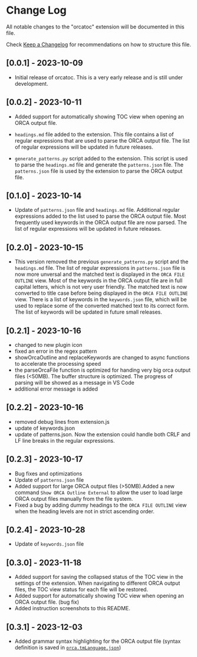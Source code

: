 # Change Log

All notable changes to the "orcatoc" extension will be documented in this file.

Check [Keep a Changelog](http://keepachangelog.com/) for recommendations on how to structure this file.

## [0.0.1] - 2023-10-09

- Initial release of orcatoc. This is a very early release and is still under development.

## [0.0.2] - 2023-10-11

- Added support for automatically showing TOC view when opening an ORCA output file.

- `headings.md` file added to the extension. This file contains a list of regular expressions that are used to parse the ORCA output file. The list of regular expressions will be updated in future releases.

- `generate_patterns.py` script added to the extension. This script is used to parse the `headings.md` file and generate the `patterns.json` file. The `patterns.json` file is used by the extension to parse the ORCA output file.

## [0.1.0] - 2023-10-14

- Update of `patterns.json` file and `headings.md` file. Additional regular expressions added to the list used to parse the ORCA output file. Most frequently used keywords in the ORCA output file are now parsed. The list of regular expressions will be updated in future releases.

## [0.2.0] - 2023-10-15

- This version removed the previous `generate_patterns.py` script and the `headings.md` file. The list of regular expressions in `patterns.json` file is now more unversal and the matched text is displayed in the `ORCA FILE OUTLINE` view. Most of the keywords in the ORCA output file are in full capital letters, which is not very user friendly. The matched text is now converted to title case before being displayed in the `ORCA FILE OUTLINE` view. There is a list of keywords in the `keywords.json` file, which will be used to replace some of the converted matched text to its correct form. The list of keywords will be updated in future small releases.

## [0.2.1] - 2023-10-16

- changed to new plugin icon
- fixed an error in the regex pattern
- showOrcaOutline and replaceKeywords are changed to async functions to accelerate the processing speed
- the parseOrcaFile function is optimized for handing very big orca output files (<50MB). The buffer structure is optimized. The progress of parsing will be showed as a message in VS Code
- additional error message is added

## [0.2.2] - 2023-10-16

- removed debug lines from extension.js
- update of keywords.json
- update of patterns.json. Now the extension could handle both CRLF and LF line breaks in the regular expressions.

## [0.2.3] - 2023-10-17

- Bug fixes and optimizations
- Update of `patterns.json` file
- Added support for large ORCA output files (>50MB).Added a new command `Show ORCA Outline External` to allow the user to load large ORCA output files manually from the file system.
- Fixed a bug by adding dummy headings to the `ORCA FILE OUTLINE` view when the heading levels are not in strict ascending order.

## [0.2.4] - 2023-10-28

- Update of `keywords.json` file

## [0.3.0] - 2023-11-18

- Added support for saving the collapsed status of the TOC view in the settings of the extension. When navigating to different ORCA output files, the TOC view status for each file will be restored.
- Added support for automatically showing TOC view when opening an ORCA output file. (bug fix)
- Added instruction screenshots to this README.

## [0.3.1] - 2023-12-03

- Added grammar syntax highlighting for the ORCA output file (syntax definition is saved in [`orca.tmLanguage.json`](syntaxes/orca.tmLanguage.json))